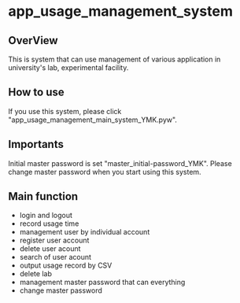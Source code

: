 # app_usage_management_system

## OverView
This is system that can use management of various application in university's lab, experimental facility.

## How to use
If you use this system, please click "app_usage_management_main_system_YMK.pyw".

## Importants
Initial master password is set "master_initial-password_YMK". Please change master password when you start using this system.

## Main function 

* login and logout
* record usage time
* management user by individual account
* register user account
* delete user acount
* search of user acount
* output usage record by CSV
* delete lab
* management master password that can everything
* change master password
